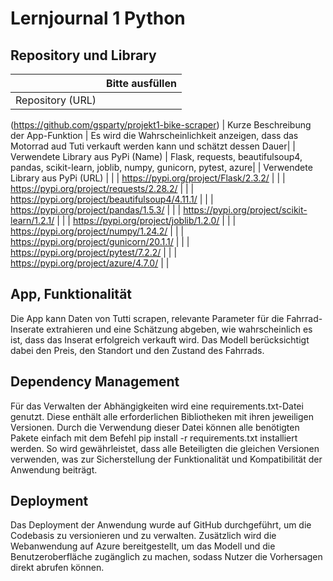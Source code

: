 ﻿# Lernjournal 1 Python

## Repository und Library

| | Bitte ausfüllen |
| -------- | ------- |
| Repository (URL)  | 
(https://github.com/gsparty/projekt1-bike-scraper)
| Kurze Beschreibung der App-Funktion | 
Es wird die Wahrscheinlichkeit anzeigen, dass das Motorrad aud Tuti verkauft werden kann und schätzt dessen Dauer|
| Verwendete Library aus PyPi (Name) |
Flask, requests, beautifulsoup4, pandas, scikit-learn, joblib, numpy, gunicorn, pytest, azure|
| Verwendete Library aus PyPi (URL) | |
| https://pypi.org/project/Flask/2.3.2/ | | 
| https://pypi.org/project/requests/2.28.2/ | | 
| https://pypi.org/project/beautifulsoup4/4.11.1/ | | 
| https://pypi.org/project/pandas/1.5.3/ | | 
| https://pypi.org/project/scikit-learn/1.2.1/ | | 
| https://pypi.org/project/joblib/1.2.0/ | | 
| https://pypi.org/project/numpy/1.24.2/ | |
| https://pypi.org/project/gunicorn/20.1.1/ | | 
| https://pypi.org/project/pytest/7.2.2/ | | 
| https://pypi.org/project/azure/4.7.0/ | |

## App, Funktionalität

Die App kann Daten von Tutti scrapen, relevante Parameter für die Fahrrad-Inserate extrahieren und eine Schätzung abgeben, wie wahrscheinlich es ist, dass das Inserat erfolgreich verkauft wird. Das Modell berücksichtigt dabei den Preis, den Standort und den Zustand des Fahrrads. 

## Dependency Management

Für das Verwalten der Abhängigkeiten wird eine requirements.txt-Datei genutzt. Diese enthält alle erforderlichen Bibliotheken mit ihren jeweiligen Versionen. Durch die Verwendung dieser Datei können alle benötigten Pakete einfach mit dem Befehl pip install -r requirements.txt installiert werden. So wird gewährleistet, dass alle Beteiligten die gleichen Versionen verwenden, was zur Sicherstellung der Funktionalität und Kompatibilität der Anwendung beiträgt.

## Deployment

Das Deployment der Anwendung wurde auf GitHub durchgeführt, um die Codebasis zu versionieren und zu verwalten. Zusätzlich wird die Webanwendung auf Azure bereitgestellt, um das Modell und die Benutzeroberfläche zugänglich zu machen, sodass Nutzer die Vorhersagen direkt abrufen können.

